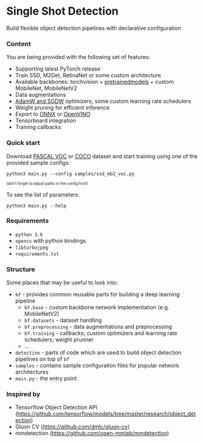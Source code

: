 # Single Shot Detection
Build flexible object detection pipelines with declarative configuration
### Content
You are being provided with the following set of features:
- Supporting latest PyTorch release
- Train SSD, M2Det, RetinaNet or some custom architecture
- Available backbones: torchvision + [pretrainedmodels](https://github.com/Cadene/pretrained-models.pytorch) + custom MobileNet, MobileNetV2
- Data augmentations
- [AdamW and SGDW](https://www.fast.ai/2018/07/02/adam-weight-decay/) optimizers, some custom learning rate schedulers
- Weight pruning for efficient inference
- Export to [ONNX](https://github.com/onnx/onnx) or [OpenVINO](https://github.com/opencv/dldt)
- Tensorboard integration
- Training callbacks

### Quick start
Download [PASCAL VOC](http://host.robots.ox.ac.uk/pascal/VOC/) or [COCO](http://cocodataset.org/) dataset and start training using one of the provided sample configs:
```
python3 main.py --config samples/ssd_mb2_voc.py
```
<sup><sup>(don't forget to adjust paths in the config first!)</sup></sup>

To see the list of parameters:
```
python3 main.py --help
```
### Requirements
- `python 3.6`
- `opencv` with python bindings
- `libturbojpeg`
- `requirements.txt`
### Structure
Some places that may be useful to look into:
- `bf` - provides common reusable parts for building a deep learning pipeline
    - `bf.base` - custom backbone network implementation (e.g. MobileNetV2)
    - `bf.datasets` - dataset handling
    - `bf.preprocessing` - data augmentations and preprocessing
    - `bf.training` - callbacks; custom optimizers and learning
    rate schedulers; weight prunner
    - ...
- `detection` - parts of code which are used to build object detection pipelines on top of `bf`
- `samples` - contains sample configuration files for popular network architectures
- `main.py` - the entry point
### Inspired by
- Tensorflow Object Detection API (https://github.com/tensorflow/models/tree/master/research/object_detection)
- Gluon CV (https://github.com/dmlc/gluon-cv)
- mmdetection (https://github.com/open-mmlab/mmdetection)
